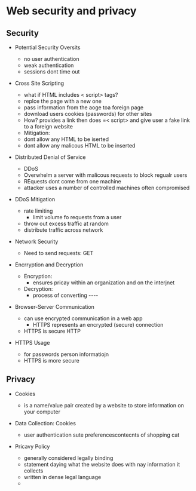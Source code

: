 # Web security and privacy

## Security

- Potential Security Oversits
    - no user authentication
    - weak authentication
    - sessions dont time out

- Cross Site Scripting
    - what if HTML includes < script> tags?
    - replce the page with a new one
    - pass information from the aoge toa foreign page
    - download users cookies (passwords) for other sites
    - How? provides a link then does =< script> and give user a fake link to a foreign website
    - Mitigation: 
    - dont allow any HTML to be iserted
    - dont allow any malicous HTML to be inserted

- Distributed Denial of Service
    - DDoS
    - Overwhelm a server with malicous requests to block regualr users
    - REquests dont come from one machine
    - attacker uses a number of controlled machines often compromised

- DDoS Mitigation
    - rate limiting
        - limit volume fo requests from a user
    - throw out excess traffic at random
    - distribute traffic across network

- Network Security
    - Need to send requests: GET


- Encrryption and Decryption
    - Encryption: 
        - ensures pricay within an organization and on the interjnet
    - Decryption: 
        - process of converting ----

- Browser-Server Communication
    - can use encrypted communication in a web app
        - HTTPS represents an encrypted (secure) connection
    - HTTPS is secure HTTP

- HTTPS Usage
    - for passwords person informatiojn
    - HTTPS is more secure




## Privacy

- Cookies
    - is a name/value pair created by a website to store information on your computer

- Data Collection: Cookies
    - user authentication
    sute preferencescontecnts of shopping cat

- Pricavy Policy
    - generally considered legally binding
    - statement daying what the website does with nay information it collects
    - written in dense legal language
    - 